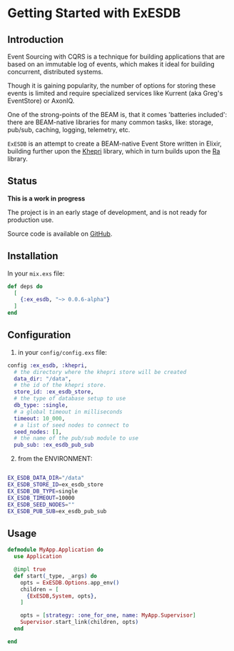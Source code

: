 # Getting Started with ExESDB

## Introduction

Event Sourcing with CQRS is a technique for building applications that are based on an immutable log of events, which makes it ideal for building concurrent, distributed systems.

Though it is gaining popularity, the number of options for storing these events is limited and require specialized services like Kurrent (aka Greg's EventStore) or AxonIQ.

One of the strong-points of the BEAM is, that it comes 'batteries included': there are BEAM-native libraries for many common tasks, like: storage, pub/sub, caching, logging, telemetry, etc.

`ExESDB` is an attempt to create a BEAM-native Event Store written in Elixir, building further upon the [Khepri](https://github.com/rabbitmq/khepri) library, which in turn builds upon the [Ra](https://github.com/rabbitmq/ra) library.

## Status

**This is a work in progress**

The project is in an early stage of development, and is not ready for production use.

Source code is available on [GitHub](https://github.com/beam-campus/ex-esdb).

## Installation

In your `mix.exs` file:

```elixir
def deps do
  [
    {:ex_esdb, "~> 0.0.6-alpha"}
  ]
end
```

## Configuration

1. in your `config/config.exs` file:

```elixir
config :ex_esdb, :khepri,
  # the directory where the khepri store will be created
  data_dir: "/data",
  # the id of the khepri store.
  store_id: :ex_esdb_store,
  # the type of database setup to use
  db_type: :single,
  # a global timeout in milliseconds
  timeout: 10_000,
  # a list of seed nodes to connect to
  seed_nodes: [],
  # the name of the pub/sub module to use
  pub_sub: :ex_esdb_pub_sub

```

2. from the ENVIRONMENT:

```bash

EX_ESDB_DATA_DIR="/data"
EX_ESDB_STORE_ID=ex_esdb_store
EX_ESDB_DB_TYPE=single
EX_ESDB_TIMEOUT=10000
EX_ESDB_SEED_NODES=""
EX_ESDB_PUB_SUB=ex_esdb_pub_sub

```

## Usage

```elixir
defmodule MyApp.Application do
  use Application

  @impl true
  def start(_type, _args) do
    opts = ExESDB.Options.app_env()
    children = [
      {ExESDB,System, opts},
    ]

    opts = [strategy: :one_for_one, name: MyApp.Supervisor]
    Supervisor.start_link(children, opts)
  end

end
```
